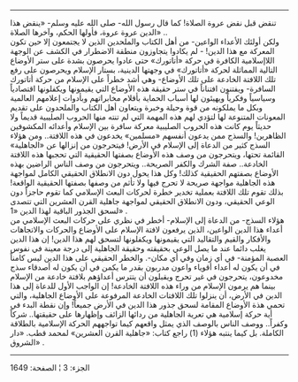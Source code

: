 ------------------------------------------------------------------------

تنقض قبل نقض عروة الصلاة! كما قال رسول الله- صلى الله عليه وسلم- «ينقض
هذا الدين عروة عروة، فأولها الحكم، وآخرها الصلاة» ..  
ولكن أولئك الأعداء الواعين- من أهل الكتاب والملحدين الذين لا يجتمعون إلا
حين تكون المعركة مع هذا الدين! - لم يكادوا يتجاوزون منطقة الاضطرار في
الكشف عن الوجهة اللاإسلامية الكافرة في حركة «أتاتورك» حتى عادوا يحرصون
بشدة على ستر الأوضاع التالية المماثلة لحركة «أتاتورك» في وجهتها الدينية،
بستار الإسلام ويحرصون على رفع تلك اللافتة الخادعة على تلك الأوضاع- وهي
أشد خطراً على الإسلام من حركة أتاتورك السافرة- ويفتنون افتناناً في ستر
حقيقة هذه الأوضاع التي يقيمونها ويكفلونها اقتصادياً وسياسياً وفكرياً
ويهيئون لها أسباب الحماية بأقلام مخابراتهم وبأدوات إعلامهم العالمية وبكل
ما يملكونه من قوة وحيلة وخبرة ويتعاون أهل الكتاب والملحدون على تقديم
المعونات المتنوعة لها لتؤدي لهم هذه المهمة التي لم تنته منها الحروب
الصليبية قديماً ولا حديثاً يوم كانت هذه الحروب الصليبية معركة سافرة بين
الإسلام وأعدائه المكشوفين الظاهرين! والسذج ممن يدعون أنفسهم «مسلمين»
يخدعون في هذه اللافتة.. ومن هؤلاء السذج كثير من الدعاة إلى الإسلام في
الأرض! فيتحرجون من إنزالها عن «الجاهلية» القائمة تحتها، ويتحرجون من وصف
هذه الأوضاع بصفتها الحقيقية التي تحجبها هذه اللافتة الخادعة.. صفة الشرك
والكفر الصريحة.. ويتحرجون من وصف الناس الراضين بهذه الأوضاع بصفتهم
الحقيقية كذلك! وكل هذا يحول دون الانطلاق الحقيقي الكامل لمواجهة هذه
الجاهلية مواجهة صريحة لا تحرج فيها ولا تأثم من وصفها بصفتها الحقيقية
الواقعة! بذلك تقوم تلك اللافتة بعملية تخدير خطرة لحركات البعث الإسلامي
كما تقوم حاجزاً دون الوعي الحقيقي، ودون الانطلاق الحقيقي لمواجهة جاهلية
القرن العشرين التي تتصدى لسحق الجذور الباقية لهذا الدين «1» .  
هؤلاء السذج- من الدعاة إلى الإسلام- أخطر في نظري على حركات البعث
الإسلامي من أعداء هذا الدين الواعين، الذين يرفعون لافتة الإسلام على
الأوضاع والحركات والاتجاهات والأفكار والقيم والتقاليد التي يقيمونها
ويكفلونها لتسحق لهم هذا الدين! إن هذا الدين يغلب دائما عند ما يصل الوعي
بحقيقته وحقيقة الجاهلية إلى درجة معينة في نفوس العصبة المؤمنة- في أي
زمان وفي أي مكان-. والخطر الحقيقي على هذا الدين ليس كامناً في أن يكون له
أعداء أقوياء واعون مدربون بقدر ما يكمن في أن يكون له أصدقاء سذج مخدوعون،
يتحرجون في غير تحرج ويقبلون أن يتترس أعداؤهم بلافتة خادعة من الإسلام
بينما هم يرمون الإسلام من وراء هذه اللافتة الخادعة! إن الواجب الأول
للدعاة إلى هذا الدين في الأرض، أن ينزلوا تلك اللافتات الخادعة المرفوعة
على الأوضاع الجاهلية، والتي تحمي هذة الأوضاع المقامة لسحق جذور هذا الدين
في الأرض جميعاً! وإن نقطة البدء في أية حركة إسلامية هي تعرية الجاهلية من
ردائها الزائف وإظهارها على حقيقتها.. شركاً وكفراً.. ووصف الناس بالوصف الذي
يمثل واقعهم كيما تواجههم الحركة الإسلامية بالطلاقة الكاملة. بل كيما
ينتبه هؤلاء (1) راجع كتاب: «جاهلية القرن العشرين» لمحمد قطب. «دار
الشروق» .

------------------------------------------------------------------------

الجزء: 3 ¦ الصفحة: 1649
